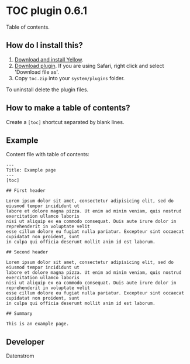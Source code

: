 TOC plugin 0.6.1
================
Table of contents.

## How do I install this?

1. [Download and install Yellow](https://github.com/datenstrom/yellow/).
2. [Download plugin](https://github.com/datenstrom/yellow-plugins/raw/master/zip/toc.zip). If you are using Safari, right click and select 'Download file as'.
3. Copy `toc.zip` into your `system/plugins` folder.

To uninstall delete the plugin files.

## How to make a table of contents?

Create a `[toc]` shortcut separated by blank lines.  

## Example

Content file with table of contents:

    ---
    Title: Example page
    ---
    [toc]
    
    ## First header
    
    Lorem ipsum dolor sit amet, consectetur adipisicing elit, sed do eiusmod tempor incididunt ut 
    labore et dolore magna pizza. Ut enim ad minim veniam, quis nostrud exercitation ullamco laboris 
    nisi ut aliquip ex ea commodo consequat. Duis aute irure dolor in reprehenderit in voluptate velit 
    esse cillum dolore eu fugiat nulla pariatur. Excepteur sint occaecat cupidatat non proident, sunt 
    in culpa qui officia deserunt mollit anim id est laborum.
    
    ## Second header
    
    Lorem ipsum dolor sit amet, consectetur adipisicing elit, sed do eiusmod tempor incididunt ut 
    labore et dolore magna pizza. Ut enim ad minim veniam, quis nostrud exercitation ullamco laboris 
    nisi ut aliquip ex ea commodo consequat. Duis aute irure dolor in reprehenderit in voluptate velit 
    esse cillum dolore eu fugiat nulla pariatur. Excepteur sint occaecat cupidatat non proident, sunt 
    in culpa qui officia deserunt mollit anim id est laborum.
    
    ## Summary
    
    This is an example page.

## Developer

Datenstrom
